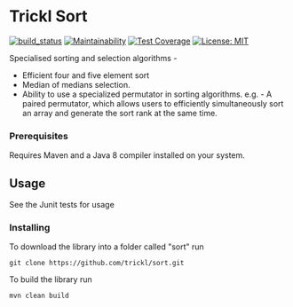 # Trickl Sort

[![build_status](https://travis-ci.com/trickl/sort.svg?branch=master)](https://travis-ci.com/trickl/sort)
[![Maintainability](https://api.codeclimate.com/v1/badges/c50441e8e5e10b31803f/maintainability)](https://codeclimate.com/github/trickl/sort/maintainability)
[![Test Coverage](https://api.codeclimate.com/v1/badges/c50441e8e5e10b31803f/test_coverage)](https://codeclimate.com/github/trickl/sort/test_coverage)
[![License: MIT](https://img.shields.io/badge/License-MIT-yellow.svg)](https://opensource.org/licenses/MIT)

Specialised sorting and selection algorithms - 

* Efficient four and five element sort
* Median of medians selection.
* Ability to use a specialized permutator in sorting algorithms.
  e.g. - A paired permutator, which allows users to efficiently simultaneously sort an array and generate the sort rank at the same time.

### Prerequisites

Requires Maven and a Java 8 compiler installed on your system.

## Usage

See the Junit tests for usage

### Installing

To download the library into a folder called "sort" run

```
git clone https://github.com/trickl/sort.git
```

To build the library run

```
mvn clean build
```
